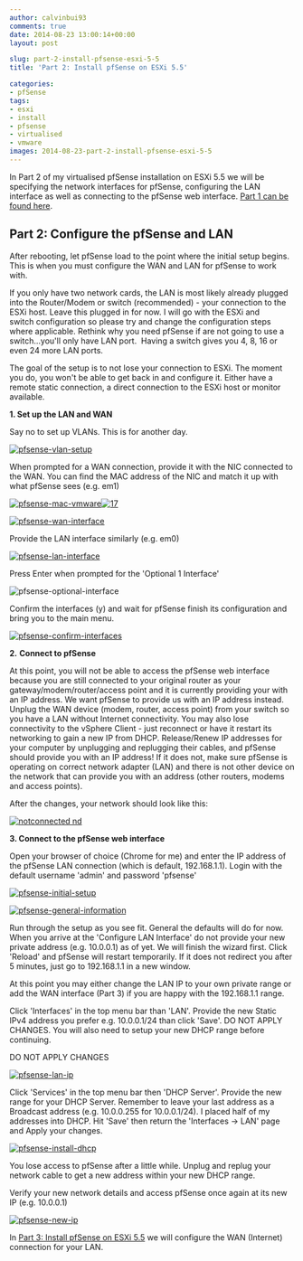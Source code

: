 ```yaml
---
author: calvinbui93
comments: true
date: 2014-08-23 13:00:14+00:00
layout: post

slug: part-2-install-pfsense-esxi-5-5
title: 'Part 2: Install pfSense on ESXi 5.5'

categories:
- pfSense
tags:
- esxi
- install
- pfsense
- virtualised
- vmware
images: 2014-08-23-part-2-install-pfsense-esxi-5-5
---
```


In Part 2 of my virtualised pfSense installation on ESXi 5.5 we will be specifying the network interfaces for pfSense, configuring the LAN interface as well as connecting to the pfSense web interface. [Part 1 can be found here](/part-1-install-pfsense-on-esxi-5-5/).

<!-- more -->


## Part 2: Configure the pfSense and LAN


After rebooting, let pfSense load to the point where the initial setup begins. This is when you must configure the WAN and LAN for pfSense to work with.

If you only have two network cards, the LAN is most likely already plugged into the Router/Modem or switch (recommended) - your connection to the ESXi host. Leave this plugged in for now. I will go with the ESXi and switch configuration so please try and change the configuration steps where applicable. Rethink why you need pfSense if are not going to use a switch...you'll only have LAN port.  Having a switch gives you 4, 8, 16 or even 24 more LAN ports.

The goal of the setup is to not lose your connection to ESXi. The moment you do, you won't be able to get back in and configure it. Either have a remote static connection, a direct connection to the ESXi host or monitor available.

**1. Set up the LAN and WAN**

Say no to set up VLANs. This is for another day.

[![pfsense-vlan-setup](/images/{{page.images}}/18.png)](/images/{{page.images}}/18.png)

When prompted for a WAN connection, provide it with the NIC connected to the WAN. You can find the MAC address of the NIC and match it up with what pfSense sees (e.g. em1)

[![pfsense-mac-vmware](/images/2014-08-23-part-2-install-pfsense-esxi-5-5/16.png)](/images/2014-08-23-part-2-install-pfsense-esxi-5-5/16.png)[![17](/images/2014-08-23-part-2-install-pfsense-esxi-5-5/17.png)](/images/2014-08-23-part-2-install-pfsense-esxi-5-5/17.png)

[![pfsense-wan-interface](/images/2014-08-23-part-2-install-pfsense-esxi-5-5/21.png)](/images/2014-08-23-part-2-install-pfsense-esxi-5-5/21.png)

Provide the LAN interface similarly (e.g. em0)

[![pfsense-lan-interface](/images/2014-08-23-part-2-install-pfsense-esxi-5-5/19.png)](/images/2014-08-23-part-2-install-pfsense-esxi-5-5/19.png)

Press Enter when prompted for the 'Optional 1 Interface'

![pfsense-optional-interface](/images/2014-08-23-part-2-install-pfsense-esxi-5-5/20.png)

Confirm the interfaces (y) and wait for pfSense finish its configuration and bring you to the main menu.

[![pfsense-confirm-interfaces](/images/2014-08-23-part-2-install-pfsense-esxi-5-5/esxi_pfs_4_13a.png)](/images/2014-08-23-part-2-install-pfsense-esxi-5-5/esxi_pfs_4_13a.png)

**2.** **Connect to pfSense**

At this point, you will not be able to access the pfSense web interface because you are still connected to your original router as your gateway/modem/router/access point and it is currently providing your with an IP address. We want pfSense to provide us with an IP address instead. Unplug the WAN device (modem, router, access point) from your switch so you have a LAN without Internet connectivity. You may also lose connectivity to the vSphere Client - just reconnect or have it restart its networking to gain a new IP from DHCP. Release/Renew IP addresses for your computer by unplugging and replugging their cables, and pfSense should provide you with an IP address! If it does not, make sure pfSense is operating on correct network adapter (LAN) and there is not other device on the network that can provide you with an address (other routers, modems and access points).

After the changes, your network should look like this:

[![notconnected nd](/images/2014-08-23-part-2-install-pfsense-esxi-5-5/notconnected-nd.png)](/images/2014-08-23-part-2-install-pfsense-esxi-5-5/notconnected-nd.png)

**3. Connect to the pfSense web interface**

Open your browser of choice (Chrome for me) and enter the IP address of the pfSense LAN connection (which is default, 192.168.1.1). Login with the default username 'admin' and password 'pfsense'

[![pfsense-initial-setup](/images/2014-08-23-part-2-install-pfsense-esxi-5-5/33.png)](/images/2014-08-23-part-2-install-pfsense-esxi-5-5/33.png)

[![pfsense-general-information](/images/2014-08-23-part-2-install-pfsense-esxi-5-5/32.png)](/images/2014-08-23-part-2-install-pfsense-esxi-5-5/32.png)

Run through the setup as you see fit. General the defaults will do for now. When you arrive at the 'Configure LAN Interface' do not provide your new private address (e.g. 10.0.0.1) as of yet. We will finish the wizard first. Click 'Reload' and pfSense will restart temporarily. If it does not redirect you after 5 minutes, just go to 192.168.1.1 in a new window.

At this point you may either change the LAN IP to your own private range or add the WAN interface (Part 3) if you are happy with the 192.168.1.1 range.

Click 'Interfaces' in the top menu bar than 'LAN'. Provide the new Static IPv4 address you prefer e.g. 10.0.0.1/24 than click 'Save'. DO NOT APPLY CHANGES. You will also need to setup your new DHCP range before continuing.


DO NOT APPLY CHANGES


[![pfsense-lan-ip](/images/2014-08-23-part-2-install-pfsense-esxi-5-5/31.png)](/images/2014-08-23-part-2-install-pfsense-esxi-5-5/31.png)

Click 'Services' in the top menu bar then 'DHCP Server'. Provide the new range for your DHCP Server. Remember to leave your last address as a Broadcast address (e.g. 10.0.0.255 for 10.0.0.1/24). I placed half of my addresses into DHCP. Hit 'Save' then return the 'Interfaces -> LAN' page and Apply your changes.

[![pfsense-install-dhcp](/images/2014-08-23-part-2-install-pfsense-esxi-5-5/30.png)](/images/2014-08-23-part-2-install-pfsense-esxi-5-5/30.png)

You lose access to pfSense after a little while. Unplug and replug your network cable to get a new address within your new DHCP range.

Verify your new network details and access pfSense once again at its new IP (e.g. 10.0.0.1)

[![pfsense-new-ip](/images/2014-08-23-part-2-install-pfsense-esxi-5-5/29.png)](/images/2014-08-23-part-2-install-pfsense-esxi-5-5/29.png)

In [Part 3: Install pfSense on ESXi 5.5](https://calvin.me/part-3-install-pfsense-esxi-5-5/) we will configure the WAN (Internet) connection for your LAN.
